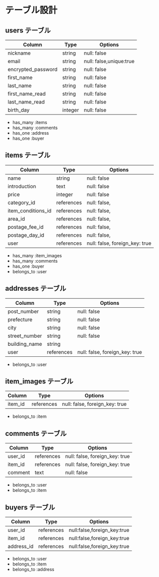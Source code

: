 # テーブル設計

## users テーブル

| Column             | Type       | Options                        |
| ------------------ | ---------- | ------------------------------ |
| nickname           | string     | null: false                    |
| email              | string     | null: false,unique:true        |
| encrypted_password | string     | null: false                    |
| first_name         | string     | null: false                    |
| last_name          | string     | null: false                    |
| first_name_read    | string     | null: false                    |
| last_name_read     | string     | null: false                    |
| birth_day          | integer    | null: false                    |

- has_many :items
- has_many :comments
- has_one :address
- has_one :buyer

## items テーブル

| Column             | Type       | Options                        |
| ------------------ | ---------- | ------------------------------ |
| name               | string     | null: false                    |
| introduction       | text       | null: false                    |
| price              | integer    | null: false                    |
| category_id        | references | null: false,                   |
| item_conditions_id | references | null: false,                   |
| area_id            | references | null: false,                   |
| postage_fee_id     | references | null: false,                   |
| postage_day_id     | references | null: false,                   |
| user               | references | null: false, foreign_key: true |

- has_many :item_images
- has_many :comments
- has_one :buyer
- belongs_to :user

## addresses テーブル

| Column        | Type       | Options                        |
| ------------- | ---------- | ------------------------------ |
| post_number   | string     | null: false                    |
| prefecture    | string     | null: false                    |
| city          | string     | null: false                    |
| street_number | string     | null: false                    |
| building_name | string     |                                |
| user          | references | null: false, foreign_key: true |

- belongs_to :user

## item_images テーブル

| Column     | Type       | Options                        |
| ---------- | ---------- | ------------------------------ |
| item_id    | references | null: false, foreign_key: true |

- belongs_to :item

## comments テーブル

| Column  | Type       | Options                        |
| ------- | ---------- | ------------------------------ |
| user_id | references | null: false, foreign_key: true |
| item_id | references | null: false, foreign_key: true |
| comment | text       | null: false                    |

- belongs_to :user
- belongs_to :item

## buyers テーブル

| Column     | Type       | Options                     |
| ---------- | ---------- | --------------------------- |
| user_id    | references | null:false,foreign_key:true |
| item_id    | references | null:false,foreign_key:true |
| address_id | references | null:false,foreign_key:true |

- belongs_to :user
- belongs_to :item
- belongs_to :address